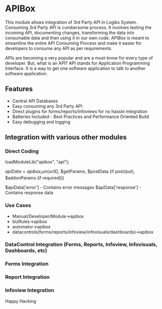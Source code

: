 # APIBox

This module allows integration of 3rd Party API in Logiks System. Consuming 3rd Party API is cumbersome process.
It involves testing the incoming API, documenting changes, transforming the data into consumable data and then using 
it in our own code. APIBox is meant to streamline the entire API Consuming Process and make it easier for developers 
to consume any API as per requirements.


APIs are becoming a very popular and are a must-know for every type of developer. But, what is an API? API stands for Application Programming Interface. 
It is a way to get one software application to talk to another software application.


## Features
+ Central API Databases
+ Easy consuming any 3rd Party API
+ Direct plugins for forms/reports/infoviews for no hassle integration
+ Batteries Included - Best Practices and Performance Oriented Build
+ Easy debugging and logging

## Integration with various other modules

### Direct Coding
loadModuleLib("apibox", "api");

$apiData = apibox_run($uriID, $getParams, $postData (if post/put), $addonParams (if required)])

$apiData['error'] - Contains error messages
$apiData['response'] - Contains response data


### Use Cases
+ Manual/Developer/Module->apibox
+ bizRules->apibox
+ automator->apibox
+ datacontrols(forms/reports/infoview/infovisuals/dashboards)->apibox


### DataControl Integration (Forms, Reports, Infoview, Infovisuals, Dashboards, etc)



### Forms Integration



### Report Integration



### Infoview Integration




Happy Hacking